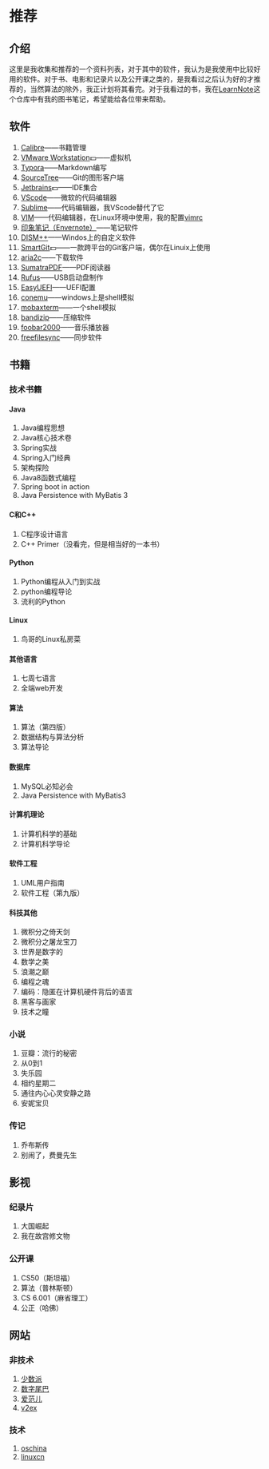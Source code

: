 # 推荐

## 介绍

这里是我收集和推荐的一个资料列表，对于其中的软件，我认为是我使用中比较好用的软件。对于书、电影和记录片以及公开课之类的，是我看过之后认为好的才推荐的，当然算法的除外，我正计划将其看完。对于我看过的书，我在[LearnNote](https://github.com/wjpworking/LearnNote)这个仓库中有我的图书笔记，希望能给各位带来帮助。

## 软件

1. [Calibre](http://calibre-ebook.com/)——书籍管理
2. [VMware Workstation](http://www.vmware.com/products/workstation.html):dollar:——虚拟机
3. [Typora](http://www.typora.io/)——Markdown编写
4. [SourceTree](https://www.sourcetreeapp.com/)——Git的图形客户端
5. [Jetbrains](https://www.jetbrains.com/):dollar:——IDE集合
6. [VScode](https://code.visualstudio.com/)——微软的代码编辑器
7. [Sublime](https://www.sublimetext.com/)——代码编辑器，我VScode替代了它
8. [VIM](http://www.vim.org/)——代码编辑器，在Linux环境中使用，我的配置[vimrc](https://github.com/wjpworking/vimrc)
9. [印象笔记（Envernote）](https://www.yinxiang.com/)——笔记软件
10. [DISM++](https://www.chuyu.me/zh-Hans/index.html)——Windos上的自定义软件
11. [SmartGit](http://www.syntevo.com/smartgit/):dollar:——一款跨平台的Git客户端，偶尔在Linuix上使用
12. [aria2c](https://aria2.github.io/)——下载软件
13. [SumatraPDF](http://www.sumatrapdfreader.org/)——PDF阅读器
14. [Rufus](http://rufus.akeo.ie/)——USB启动盘制作
15. [EasyUEFI](http://rufus.akeo.ie/)——UEFI配置
16. [conemu](https://conemu.github.io/ )——windows上是shell模拟
17. [mobaxterm](https://mobaxterm.mobatek.net)——一个shell模拟
18. [bandizip](https://www.bandisoft.com/bandizip/)——压缩软件
19. [foobar2000](https://www.foobar2000.org/)——音乐播放器
20. [freefilesync](https://www.freefilesync.org/)——同步软件

## 书籍

### 技术书籍

#### Java

1. Java编程思想
2. Java核心技术卷
3. Spring实战
4. Spring入门经典
5. 架构探险
6. Java8函数式编程
7. Spring boot in action
8. Java Persistence with MyBatis 3

#### C和C++

1. C程序设计语言
2. C++ Primer（没看完，但是相当好的一本书）

#### Python

1. Python编程从入门到实战
2. python编程导论
3. 流利的Python

#### Linux

1. 鸟哥的Linux私房菜

#### 其他语言
1. 七周七语言
2. 全端web开发

#### 算法

1. 算法（第四版）
2. 数据结构与算法分析
3. 算法导论

#### 数据库

1. MySQL必知必会
2. Java Persistence with MyBatis3

#### 计算机理论

1. 计算机科学的基础
2. 计算机科学导论

#### 软件工程

1. UML用户指南
2. 软件工程（第九版）

#### 科技其他

1. 微积分之倚天剑
2. 微积分之屠龙宝刀
3. 世界是数字的
4. 数学之美
5. 浪潮之巅
6. 编程之魂
7. 编码：隐匿在计算机硬件背后的语言
8. 黑客与画家
9. 技术之瞳

### 小说

1. 豆瓣：流行的秘密
2. 从0到1
3. 失乐园
4. 相约星期二
5. 通往内心心灵安静之路
6. 安妮宝贝

### 传记

1. 乔布斯传
2. 别闹了，费曼先生

## 影视

### 纪录片

1. 大国崛起
2. 我在故宫修文物

### 公开课

1. CS50（斯坦福）
2. 算法（普林斯顿）
3. CS 6.001（麻省理工）
4. 公正（哈佛）

## 网站

### 非技术

1. [少数派](https://sspai.com/)
2. [数字尾巴](http://www.dgtle.com/)
3. [爱范儿](http://www.ifanr.com/)
4. [v2ex](https://www.v2ex.com/)

### 技术

1. [oschina](http://www.oschina.net/)
2. [linuxcn](https://linux.cn)